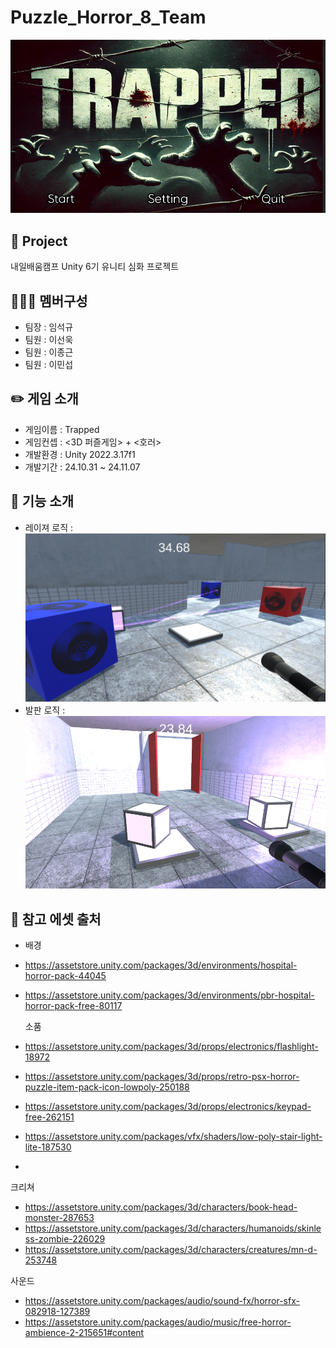 # Puzzle_Horror_8_Team
 ![alt text](image-2.png)
## 🎤 Project
내일배움캠프 Unity 6기 유니티 심화 프로젝트



 ## 👨‍👨‍👦 멤버구성 
 - 팀장 : 임석규
 - 팀원 : 이선욱
 - 팀원 : 이종근
 - 팀원 : 이민섭

## ✏️ 게임 소개
- 게임이름 : Trapped
- 게임컨셉 : <3D 퍼즐게임> + <호러>
- 개발환경 : Unity 2022.3.17f1
- 개발기간 : 24.10.31 ~ 24.11.07


## 🔧 기능 소개
- 레이져 로직 : 
![alt text](image.png)
- 발판 로직 : 
![alt text](image-1.png)

## 📎 참고 에셋 출처
- 배경

- https://assetstore.unity.com/packages/3d/environments/hospital-horror-pack-44045
- https://assetstore.unity.com/packages/3d/environments/pbr-hospital-horror-pack-free-80117


  소품

- https://assetstore.unity.com/packages/3d/props/electronics/flashlight-18972
- https://assetstore.unity.com/packages/3d/props/retro-psx-horror-puzzle-item-pack-icon-lowpoly-250188
- https://assetstore.unity.com/packages/3d/props/electronics/keypad-free-262151
- https://assetstore.unity.com/packages/vfx/shaders/low-poly-stair-light-lite-187530
- 

크리쳐

- https://assetstore.unity.com/packages/3d/characters/book-head-monster-287653
- https://assetstore.unity.com/packages/3d/characters/humanoids/skinless-zombie-226029
- https://assetstore.unity.com/packages/3d/characters/creatures/mn-d-253748


사운드

- https://assetstore.unity.com/packages/audio/sound-fx/horror-sfx-082918-127389
- https://assetstore.unity.com/packages/audio/music/free-horror-ambience-2-215651#content